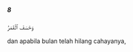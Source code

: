 ##### 8

<span class="ayah">وَخَسَفَ ٱلْقَمَرُ</span>

<span class="ayah_translation">dan apabila bulan telah hilang cahayanya,</span>
